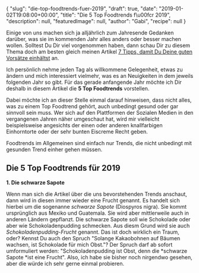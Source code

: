 {
    "slug": "die-top-foodtrends-fuer-2019",
    "draft": true,
    "date": "2019-01-02T19:08:00+00:00",
    "title": "Die 5 Top Foodtrends f\u00fcr 2019",
    "description": null,
    "featuredImage": null,
    "author": "Gabi",
    "recipe": null
}

Einige von uns machen sich ja alljährlich zum Jahresende Gedanken darüber, was sie im kommenden Jahr alles anders oder besser machen wollen. Solltest Du Dir viel vorgenommen haben, dann schau Dir zu diesem Thema doch am besten gleich meinen Artikel [7 Tipps, damit Du Deine guten Vorsätze einhältst](https://kochfokus.de/artikel/7-tipps-damit-du-deine-guten-vorsaetze-einhaeltst/ "7 Tipps, damit Du Deine guten Vorsätze einhältst") an.

Ich persönlich nehme jeden Tag als willkommene Gelegenheit, etwas zu ändern und mich interessiert vielmehr, was es an Neuigkeiten in dem jeweils folgenden Jahr so gibt. Für das gerade anfangende Jahr möchte ich Dir deshalb in diesem Artikel die **5 Top Foodtrends** vorstellen.

Dabei möchte ich an dieser Stelle  einmal darauf hinweisen, dass nicht alles, was zu einem Top Foodtrend gehört, auch unbedingt gesund oder gar sinnvoll sein muss. Wer sich auf den Plattformen der Sozialen Medien in den vergangenen Jahren näher umgeschaut hat, wird mir vielleicht beispielsweise angesichts der einen oder anderen knallfarbigen Einhorntorte oder der sehr bunten Eiscreme Recht geben.

Foodtrends im Allgemeinen sind einfach nur Trends, die nicht unbedingt mit gesunden Trend einher gehen müssen.


## Die 5 Top Foodtrends für 2019

**1. Die schwarze Sapote**

Wenn man sich die Artikel über die uns bevorstehenden Trends anschaut, dann wird in diesen immer wieder eine Frucht genannt. Es handelt sich hierbei um die sogenanne *schwarze Sapote* (Diospyros nigra). Sie kommt ursprünglich aus Mexiko und Guatemala. Sie wird aber mittlerweile auch in anderen Ländern gepflanzt. Die schwarze Sapote soll wie Schokolade oder aber wie Schokoladenpudding schmecken. Aus diesm Grund  wird sie auch *Schokoladenpudding-Frucht* genannt. Das ist doch wirklich ein Traum, oder? Kennst Du auch den Spruch "Solange Kakaobohnen auf Bäumen wachsen, ist Schokolade für mich Obst."? Der Spruch darf ab sofort umformuliert werden: "Schokoladenpudding ist Obst, denn die *schwarze Sapote *ist eine Frucht".  Also, ich habe sie bisher noch nirgendwo gesehen, aber die würde ich sehr gerne einmal probieren.